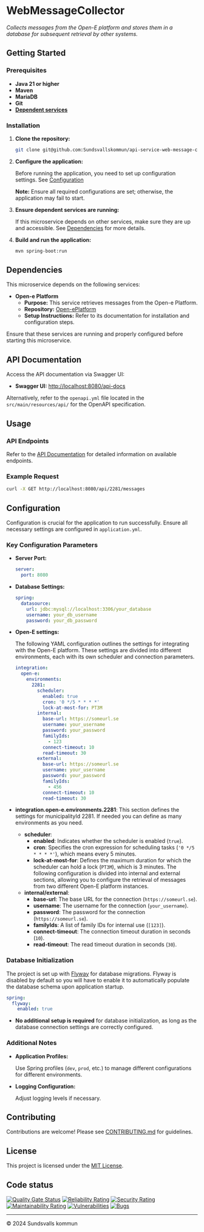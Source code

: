 # WebMessageCollector

_Collects messages from the Open-E platform and stores them in a database for subsequent retrieval by other systems._

## Getting Started

### Prerequisites

- **Java 21 or higher**
- **Maven**
- **MariaDB**
- **Git**
- **[Dependent services](#dependencies)**

### Installation

1. **Clone the repository:**

   ```bash
   git clone git@github.com:Sundsvallskommun/api-service-web-message-collector.git
   ```
2. **Configure the application:**

   Before running the application, you need to set up configuration settings.
   See [Configuration](#Configuration)

   **Note:** Ensure all required configurations are set; otherwise, the application may fail to start.

3. **Ensure dependent services are running:**

   If this microservice depends on other services, make sure they are up and accessible. See [Dependencies](#dependencies) for more details.

4. **Build and run the application:**

   ```bash
   mvn spring-boot:run
   ```

## Dependencies

This microservice depends on the following services:

- **Open-e Platform**
  - **Purpose:** This service retrieves messages from the Open-e Platform.
  - **Repository:** [Open-ePlatform](https://github.com/Open-ePlatform/Open-ePlatform)
  - **Setup Instructions:** Refer to its documentation for installation and configuration steps.

Ensure that these services are running and properly configured before starting this microservice.

## API Documentation

Access the API documentation via Swagger UI:

- **Swagger UI:** [http://localhost:8080/api-docs](http://localhost:8080/api-docs)

Alternatively, refer to the `openapi.yml` file located in the `src/main/resources/api/` for the OpenAPI specification.

## Usage

### API Endpoints

Refer to the [API Documentation](#api-documentation) for detailed information on available endpoints.

### Example Request

```bash
curl -X GET http://localhost:8080/api/2281/messages
```

## Configuration

Configuration is crucial for the application to run successfully. Ensure all necessary settings are configured in `application.yml`.

### Key Configuration Parameters

- **Server Port:**

  ```yaml
  server:
    port: 8080
  ```
- **Database Settings:**

  ```yaml
  spring:
    datasource:
      url: jdbc:mysql://localhost:3306/your_database
      username: your_db_username
      password: your_db_password
  ```
- **Open-E settings:**

  The following YAML configuration outlines the settings for integrating with the Open-E platform. These settings are divided into different environments, each with its own scheduler and connection parameters.

  ```yaml
  integration:
    open-e:
      environments:
        2281: 
          scheduler:
            enabled: true
            cron: '0 */5 * * * *'
            lock-at-most-for: PT3M
          internal:
            base-url: https://someurl.se
            username: your_username
            password: your_password
            familyIds:
              - 123
            connect-timeout: 10
            read-timeout: 30
          external:
            base-url: https://someurl.se
            username: your_username
            password: your_password
            familyIds:
              - 456
            connect-timeout: 10
            read-timeout: 30
  ```
- **integration.open-e.environments.2281**: This section defines the settings for municipalityId 2281. If needed you can define as many environments as you need.
  - **scheduler**:
    - **enabled**: Indicates whether the scheduler is enabled (`true`).
    - **cron**: Specifies the cron expression for scheduling tasks (`'0 */5 * * * *'`), which means every 5 minutes.
    - **lock-at-most-for**: Defines the maximum duration for which the scheduler can hold a lock (`PT3M`), which is 3 minutes.
      The following configuration is divided into internal and external sections, allowing you to configure the retrieval of messages from two different Open-E platform instances.
  - **internal/external**:
    - **base-url**: The base URL for the connection (`https://someurl.se`).
    - **username**: The username for the connection (`your_username`).
    - **password**: The password for the connection (`https://someurl.se`).
    - **familyIds**: A list of family IDs for internal use (`[123]`).
    - **connect-timeout**: The connection timeout duration in seconds (`10`).
    - **read-timeout**: The read timeout duration in seconds (`30`).

### Database Initialization

The project is set up with [Flyway](https://github.com/flyway/flyway) for database migrations. Flyway is disabled by default so you will have to enable it to automatically populate the database schema upon application startup.

```yaml
spring:
  flyway:
    enabled: true
```

- **No additional setup is required** for database initialization, as long as the database connection settings are correctly configured.

### Additional Notes

- **Application Profiles:**

  Use Spring profiles (`dev`, `prod`, etc.) to manage different configurations for different environments.

- **Logging Configuration:**

  Adjust logging levels if necessary.

## Contributing

Contributions are welcome! Please see [CONTRIBUTING.md](https://github.com/Sundsvallskommun/.github/blob/main/.github/CONTRIBUTING.md) for guidelines.

## License

This project is licensed under the [MIT License](LICENSE).

## Code status

[![Quality Gate Status](https://sonarcloud.io/api/project_badges/measure?project=Sundsvallskommun_api-service-web-message-collector&metric=alert_status)](https://sonarcloud.io/summary/overall?id=Sundsvallskommun_api-service-web-message-collector)
[![Reliability Rating](https://sonarcloud.io/api/project_badges/measure?project=Sundsvallskommun_api-service-web-message-collector&metric=reliability_rating)](https://sonarcloud.io/summary/overall?id=Sundsvallskommun_api-service-web-message-collector)
[![Security Rating](https://sonarcloud.io/api/project_badges/measure?project=Sundsvallskommun_api-service-web-message-collector&metric=security_rating)](https://sonarcloud.io/summary/overall?id=Sundsvallskommun_api-service-web-message-collector)
[![Maintainability Rating](https://sonarcloud.io/api/project_badges/measure?project=Sundsvallskommun_api-service-web-message-collector&metric=sqale_rating)](https://sonarcloud.io/summary/overall?id=Sundsvallskommun_api-service-web-message-collector)
[![Vulnerabilities](https://sonarcloud.io/api/project_badges/measure?project=Sundsvallskommun_api-service-web-message-collector&metric=vulnerabilities)](https://sonarcloud.io/summary/overall?id=Sundsvallskommun_api-service-web-message-collector)
[![Bugs](https://sonarcloud.io/api/project_badges/measure?project=Sundsvallskommun_api-service-web-message-collector&metric=bugs)](https://sonarcloud.io/summary/overall?id=Sundsvallskommun_api-service-web-message-collector)

---

© 2024 Sundsvalls kommun
